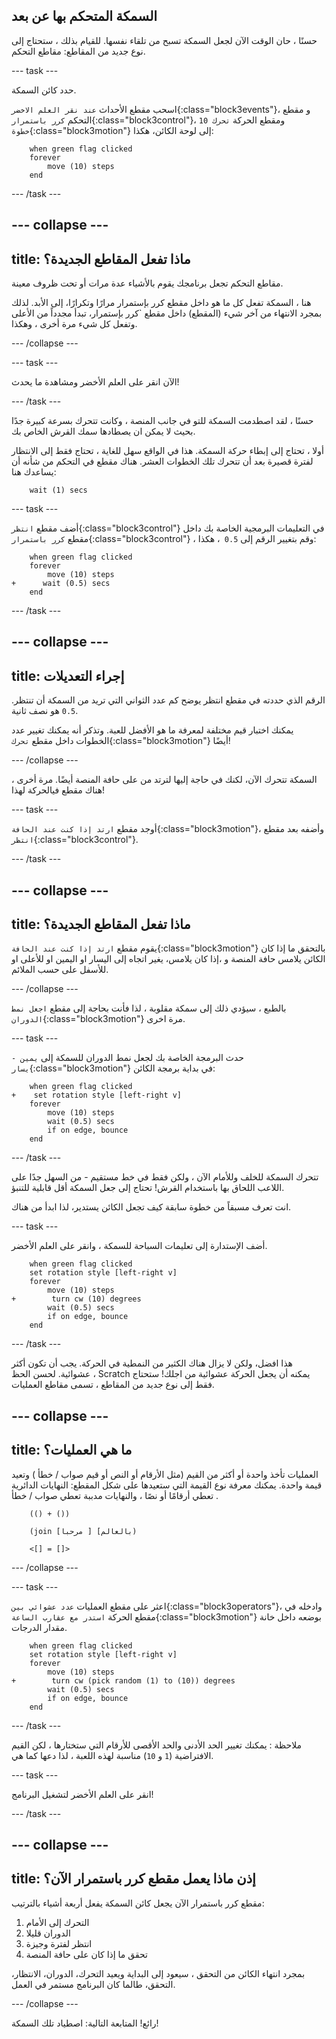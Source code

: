 ## السمكة المتحكم بها عن بعد

حسنًا ، حان الوقت الآن لجعل السمكة تسبح من تلقاء نفسها. للقيام بذلك ، ستحتاج إلى نوع جديد من المقاطع: مقاطع التحكم.

--- task ---

حدد كائن السمكة.

اسحب مقطع الأحداث `عند نقر العلم الاخضر`{:class="block3events"}، و مقطع التحكم `كرر باستمرار`{:class="block3control"}، ومقطع الحركة `تحرك 10 خطوة`{:class="block3motion"} إلى لوحة الكائن، هكذا:

```blocks3
    when green flag clicked
    forever
        move (10) steps
    end
```

--- /task ---

--- collapse ---
---
title: ماذا تفعل المقاطع الجديدة؟
---

مقاطع التحكم تجعل برنامجك يقوم بالأشياء عدة مرات أو تحت ظروف معينة.

هنا ، السمكة تفعل كل ما هو داخل مقطع  كرر بإستمرار مرارًا وتكرارًا، إلى الأبد. لذلك بمجرد الانتهاء من آخر شيء (المقطع) داخل مقطع `كرر بإستمرار، تبدأ مجدداً من الأعلى وتفعل كل شيء مرة أخرى ، وهكذا.

--- /collapse ---

--- task ---

الآن انقر على العلم الأخضر ومشاهدة ما يحدث!

--- /task ---

حسنًا ، لقد اصطدمت السمكة للتو في جانب المنصة ، وكانت تتحرك بسرعة كبيرة جدًا بحيث لا يمكن ان يصطادها سمك القرش الخاص بك.

أولا ، تحتاج إلى إبطاء حركة السمكة. هذا في الواقع سهل للغاية ، تحتاج فقط إلى الانتظار لفترة قصيرة بعد أن تتحرك تلك الخطوات العشر. هناك مقطع في التحكم من شأنه أن يساعدك هنا:

```blocks3
    wait (1) secs
```

--- task ---

أضف مقطع `انتظر`{:class="block3control"} في التعليمات البرمجية الخاصة بك داخل مقطع `كرر باستمرار`{:class="block3control"} ، وقم بتغيير الرقم إلى `0.5 `، هكذا:

```blocks3
    when green flag clicked
    forever
        move (10) steps
+      wait (0.5) secs
    end
```

--- /task ---

--- collapse ---
---
title: إجراء التعديلات
---

الرقم الذي حددته في مقطع انتظر يوضح  كم عدد  الثواني  التي تريد من السمكة أن تنتظر. ` 0.5 ` هو نصف ثانية.

يمكنك اختبار قيم مختلفة لمعرفة ما هو الأفضل للعبة. وتذكر أنه يمكنك تغيير عدد الخطوات داخل مقطع `تحرك`{:class="block3motion"} أيضًا!

--- /collapse ---

السمكة تتحرك الآن، لكنك في حاجة إليها لترتد من على حافة المنصة أيضًا. مرة أخرى ، هناك مقطع فيالحركة لهذا!

--- task ---

أوجد مقطع `ارتد إذا كنت عند الحافة`{:class="block3motion"}، وأضفه بعد مقطع `انتظر`{:class="block3control"}.

--- /task ---

--- collapse ---
---
title: ماذا تفعل المقاطع الجديدة؟
---

يقوم مقطع `ارتد إذا كنت عند الحافة`{:class="block3motion"} بالتحقق ما إذا كان الكائن يلامس حافة المنصة و ،إذا كان يلامس، يغير اتجاه إلى اليسار او اليمين او للأعلى او للأسفل على حسب الملائم.

--- /collapse ---

بالطبع ، سيؤدي ذلك إلى سمكة مقلوبة ، لذا فأنت بحاجة إلى مقطع `اجعل نمط الدوران`{:class="block3motion"} مرة اخرى.

--- task ---

حدث البرمجة الخاصة بك لجعل نمط الدوران للسمكة إلى `يمين - يسار`{:class="block3motion"} في بداية برمجة الكائن:

```blocks3
    when green flag clicked
+    set rotation style [left-right v]
    forever
        move (10) steps
        wait (0.5) secs
        if on edge, bounce
    end
```

--- /task ---

تتحرك السمكة للخلف وللأمام الآن ، ولكن فقط في خط مستقيم - من السهل جدًا على اللاعب اللحاق بها باستخدام القرش! تحتاج إلى جعل السمكة أقل قابلية للتنبؤ.

انت تعرف مسبقاً من خطوة سابقة كيف تجعل الكائن يستدير، لذا ابدأ من هناك.

--- task ---

أضف الإستدارة إلى تعليمات السباحة للسمكة ، وانقر على العلم الأخضر.

```blocks3
    when green flag clicked
    set rotation style [left-right v]
    forever
        move (10) steps
+        turn cw (10) degrees
        wait (0.5) secs
        if on edge, bounce
    end
```

--- /task ---

هذا افضل، ولكن لا يزال هناك الكثير من النمطية في الحركة. يجب أن تكون أكثر عشوائية. لحسن الحظ ، Scratch يمكنه أن يجعل الحركة عشوائية من اجلك! ستحتاج فقط إلى نوع جديد من المقاطع ، تسمى مقاطع العمليات.

--- collapse ---
---
title: ما هي العمليات؟
---
العمليات تأخذ واحدة أو أكثر من القيم (مثل الأرقام أو النص أو قيم صواب / خطأ ) وتعيد قيمة واحدة. يمكنك معرفة نوع القيمة التي ستعيدها على شكل المقطع: النهايات الدائرية تعطي أرقامًا أو نصًا ، والنهايات مدببة تعطي  صواب / خطأ .

```blocks3
    (() + ())

    (join [مرحبا ] [بالعالم)

    <[] = []>
```

--- /collapse ---

--- task ---

اعثر على مقطع العمليات `عدد عشوائي بين`{:class="block3operators"}، وادخله في مقطع الحركة `استدر مع عقارب الساعة`{:class="block3motion"} بوضعه داخل خانة مقدار الدرجات.

```blocks3
    when green flag clicked
    set rotation style [left-right v]
    forever 
        move (10) steps
+        turn cw (pick random (1) to (10)) degrees
        wait (0.5) secs
        if on edge, bounce
    end
```

--- /task ---

 ملاحظة : يمكنك تغيير الحد الأدنى والحد الأقصى للأرقام التي ستختارها ، لكن القيم الافتراضية (` 1 ` و ` 10 `) مناسبة لهذه اللعبة ، لذا دعها كما هي.

--- task ---

انقر على العلم الأخضر لتشغيل البرنامج!

--- /task ---

--- collapse ---
---
title: إذن ماذا يعمل مقطع كرر باستمرار الآن؟
---

مقطع كرر باستمرار الآن يجعل كائن السمكة يفعل أربعة أشياء بالترتيب:

1. التحرك إلى الأمام
2. الدوران قليلا
3. انتظر لفترة وجيزة
4. تحقق ما إذا كان على حافة المنصة

بمجرد انتهاء الكائن من التحقق ، سيعود إلى البداية ويعيد التحرك، الدوران، الانتظار، التحقق، طالما كان البرنامج مستمر في العمل.

--- /collapse ---

رائع! المتابعة التالية: اصطياد تلك السمكة!